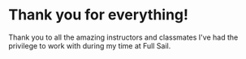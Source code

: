 <h1>Thank you for everything!</h1>
Thank you to all the amazing instructors and classmates I've had the privilege to work with during my time at Full Sail.
